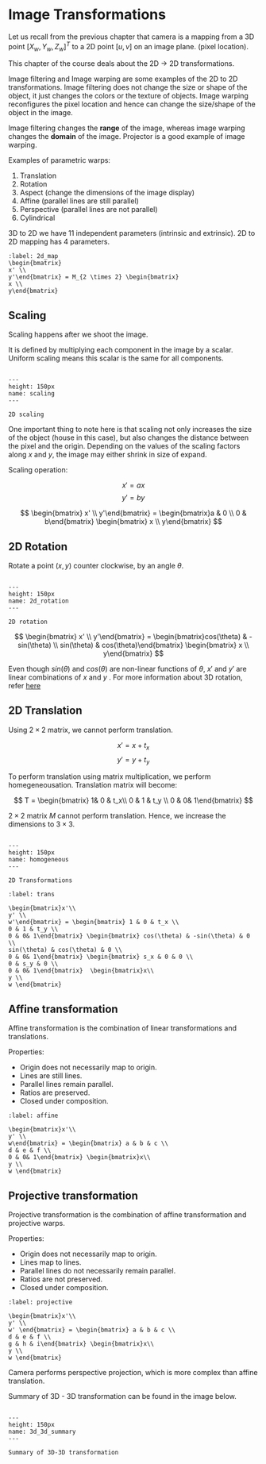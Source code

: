 # Image Transformations

Let us recall from the previous chapter that camera is a mapping from a 3D point $[X_w, Y_w, Z_w]^T$ to a 2D point $[u,v]$ on an image plane. (pixel location).

This chapter of the course deals about the 2D $\rightarrow$ 2D transformations.

Image filtering and Image warping are some examples of the 2D to 2D transformations. Image filtering does not change the size or shape of the object, it just changes the colors or the texture of objects. Image warping reconfigures the pixel location and hence can change the size/shape of the object in the image.

Image filtering changes the **range** of the image, whereas image warping changes the **domain** of the image. Projector is a good example of image warping.

Examples of parametric warps:
1. Translation
2. Rotation
3. Aspect (change the dimensions of the image display)
4. Affine (parallel lines are still parallel)
5. Perspective (parallel lines are not parallel)
6. Cylindrical

<span class = 'high'>3D to 2D we have 11 independent parameters (intrinsic and extrinsic). 2D to 2D mapping has 4 parameters.</span>

```{math}
:label: 2d_map
\begin{bmatrix}
x' \\
y'\end{bmatrix} = M_{2 \times 2} \begin{bmatrix}
x \\
y\end{bmatrix}
```

## Scaling
Scaling happens after we shoot the image.

It is defined by multiplying each component in the image by a scalar. Uniform scaling means this scalar is the same for all components.

```{figure} /imgs/scaling.PNG

---
height: 150px
name: scaling
---

2D scaling
```

One important thing to note here is that scaling not only increases the size of the object (house in this case), but also changes the distance between the pixel and the origin. Depending on the values of the scaling factors along $x$ and $y$, the image may either shrink in size of expand.

Scaling operation:

$$ x' = ax $$
$$ y' = by $$
 
$$
\begin{bmatrix}
x' \\
y'\end{bmatrix} = \begin{bmatrix}a & 0 \\
0 & b\end{bmatrix} \begin{bmatrix}
x \\
y\end{bmatrix}
$$

## 2D Rotation

Rotate a point $(x,y)$ <span class = 'high'>counter clockwise</span>, by an angle $\theta$.

```{figure} /imgs/2d_rotation.PNG

---
height: 150px
name: 2d_rotation
---

2D rotation
```
$$
\begin{bmatrix}
x' \\
y'\end{bmatrix} = \begin{bmatrix}cos(\theta) & -sin(\theta) \\
sin(\theta) & cos(\theta)\end{bmatrix} \begin{bmatrix}
x \\
y\end{bmatrix}
$$

Even though $sin(\theta)$ and $cos(\theta)$ are non-linear functions of $\theta$, $x'$ and $y'$ are linear combinations of $x$ and $y$ . For more information about 3D rotation, refer [here](https://cs-courses.mines.edu/csci507/schedule/06/3Dto3DTransforms.pdf)

## 2D Translation

Using $2 \times 2$ matrix, we cannot perform translation.

$$ x' = x+t_x $$
$$y' = y+t_y$$

To perform translation using matrix multiplication, we perform homegeneousation. Translation matrix will become:

$$
T = \begin{bmatrix} 1& 0 & t_x\\
0 & 1 & t_y \\
0 & 0& 1\end{bmatrix}
$$

$2 \times 2$ matrix $M$ cannot perform translation. Hence, we increase the dimensions to $3 \times 3$.

```{figure} /imgs/homogeneous.PNG

---
height: 150px
name: homogeneous
---

2D Transformations
```

```{math}
:label: trans

\begin{bmatrix}x'\\
y' \\
w'\end{bmatrix} = \begin{bmatrix} 1 & 0 & t_x \\
0 & 1 & t_y \\
0 & 0& 1\end{bmatrix} \begin{bmatrix} cos(\theta) & -sin(\theta) & 0 \\
sin(\theta) & cos(\theta) & 0 \\
0 & 0& 1\end{bmatrix} \begin{bmatrix} s_x & 0 & 0 \\
0 & s_y & 0 \\
0 & 0& 1\end{bmatrix}  \begin{bmatrix}x\\
y \\
w \end{bmatrix}
```

## Affine transformation

Affine transformation is the combination of linear transformations and translations.

Properties:
* Origin does not necessarily map to origin.
* Lines are still lines.
* Parallel lines remain parallel.
* Ratios are preserved.
* Closed under composition.

```{math}
:label: affine

\begin{bmatrix}x'\\
y' \\
w\end{bmatrix} = \begin{bmatrix} a & b & c \\
d & e & f \\
0 & 0& 1\end{bmatrix} \begin{bmatrix}x\\
y \\
w \end{bmatrix}
```

## Projective transformation

Projective transformation is the combination of affine transformation and projective warps.

Properties:
* Origin does not necessarily map to origin.
* Lines map to lines.
* Parallel lines do not necessarily remain parallel.
* Ratios are not preserved.
* Closed under composition.

```{math}
:label: projective

\begin{bmatrix}x'\\
y' \\
w' \end{bmatrix} = \begin{bmatrix} a & b & c \\
d & e & f \\
g & h & i\end{bmatrix} \begin{bmatrix}x\\
y \\
w \end{bmatrix}
```

Camera performs perspective projection, which is more complex than affine translation.

Summary of 3D - 3D transformation can be found in the image below.

```{figure} /imgs/3d_3d_summary.PNG

---
height: 150px
name: 3d_3d_summary
---

Summary of 3D-3D transformation
```






